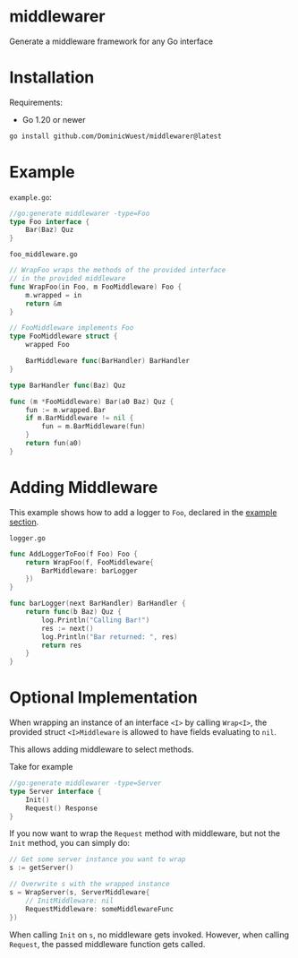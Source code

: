 # middlewarer
Generate a middleware framework for any Go interface

# Installation

Requirements:
- Go 1.20 or newer

```bash
go install github.com/DominicWuest/middlewarer@latest
```

# Example

`example.go`:
```go
//go:generate middlewarer -type=Foo
type Foo interface {
    Bar(Baz) Quz
}
```

`foo_middleware.go`
```go
// WrapFoo wraps the methods of the provided interface
// in the provided middleware
func WrapFoo(in Foo, m FooMiddleware) Foo {
    m.wrapped = in
    return &m
}

// FooMiddleware implements Foo
type FooMiddleware struct {
    wrapped Foo

    BarMiddleware func(BarHandler) BarHandler
}

type BarHandler func(Baz) Quz

func (m *FooMiddleware) Bar(a0 Baz) Quz {
    fun := m.wrapped.Bar
    if m.BarMiddleware != nil {
        fun = m.BarMiddleware(fun)
    }
    return fun(a0)
}
```

# Adding Middleware

This example shows how to add a logger to `Foo`, declared in the [example section](#example).

`logger.go`
```go
func AddLoggerToFoo(f Foo) Foo {
    return WrapFoo(f, FooMiddleware{
        BarMiddleware: barLogger
    })
}

func barLogger(next BarHandler) BarHandler {
    return func(b Baz) Quz {
        log.Println("Calling Bar!")
        res := next()
        log.Println("Bar returned: ", res)
        return res
    }
}
```

# Optional Implementation

When wrapping an instance of an interface `<I>` by calling `Wrap<I>`, the provided struct `<I>Middleware` is allowed to have fields evaluating to `nil`.

This allows adding middleware to select methods.

Take for example 

```go
//go:generate middlewarer -type=Server
type Server interface {
    Init()
    Request() Response
}
```

If you now want to wrap the `Request` method with middleware, but not the `Init` method, you can simply do:

```go
// Get some server instance you want to wrap
s := getServer()

// Overwrite s with the wrapped instance
s = WrapServer(s, ServerMiddleware{
    // InitMiddleware: nil
    RequestMiddleware: someMiddlewareFunc
})
```

When calling `Init` on `s`, no middleware gets invoked.
However, when calling `Request`, the passed middleware function gets called.
